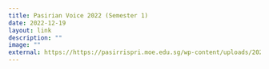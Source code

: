```yaml
---
title: Pasirian Voice 2022 (Semester 1)
date: 2022-12-19
layout: link
description: ""
image: ""
external: https://https://pasirrispri.moe.edu.sg/wp-content/uploads/2022/07/Pasirian-Voice_2022-Final.pdf
---
```


